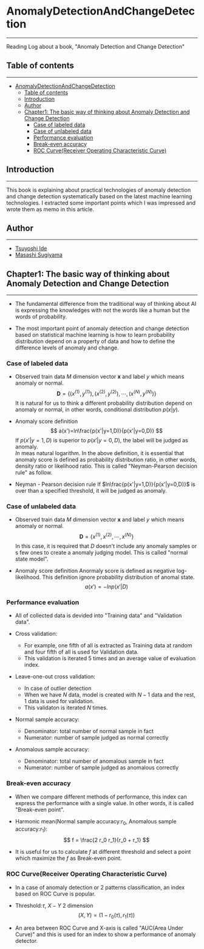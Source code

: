 # AnomalyDetectionAndChangeDetection
---
Reading Log about a book, "Anomaly Detection and Change Detection"

## Table of contents
---
<!-- TOC -->

- [AnomalyDetectionAndChangeDetection](#anomalydetectionandchangedetection)
    - [Table of contents](#table-of-contents)
    - [Introduction](#introduction)
    - [Author](#author)
    - [Chapter1: The basic way of thinking about Anomaly Detection and Change Detection](#chapter1-the-basic-way-of-thinking-about-anomaly-detection-and-change-detection)
        - [Case of labeled data](#case-of-labeled-data)
        - [Case of unlabeled data](#case-of-unlabeled-data)
        - [Performance evaluation](#performance-evaluation)
        - [Break-even accuracy](#break-even-accuracy)
        - [ROC Curve(Receiver Operating Characteristic Curve)](#roc-curvereceiver-operating-characteristic-curve)

<!-- /TOC -->

## Introduction
---
This book is explaining about practical technologies of anomaly detection and change detection systematically based on the latest machine learning technologies. I extracted some important points which I was impressed and wrote them as memo in this article.  

## Author
---
* [Tsuyoshi Ide](http://ide-research.net/)
* [Masashi Sugiyama](http://www.ms.k.u-tokyo.ac.jp/sugi/)

## Chapter1: The basic way of thinking about Anomaly Detection and Change Detection
---
* The fundamental difference from the traditional way of thinking about AI is expressing the knowledges with not the words like a human but the words of probability.  

* The most important point of anomaly detection and change detection based on statistical machine learning is how to learn probability distribution depend on a property of data and how to define the difference levels of anomaly and change.  

### Case of labeled data

* Observed train data
$M$ dimension vector $\bm{x}$ and label $y$ which means anomaly or normal.  
$$
  \bm{D} = \{(x^{(1)},y^{(1)}), (x^{(2)},y^{(2)}), \cdots, (x^{(N)},y^{(N)})\}
$$
It is natural for us to think a different probability distribution depend on anomaly or normal, in other words, conditional distribution $p(x|y)$.  

* Anomaly score definition
$$
    a(x')=ln\frac{p(x'|y=1,D)}{p(x'|y=0,D)}
$$
If $p(x'|y=1,D)$ is superior to $p(x'|y=0,D)$, the label will be judged as anomaly.  
$ln$ meas natural logarithm. In the above definition, it is essential that anomaly score is defined as probability distribution ratio, in other words, density ratio or likelihood ratio. This is called "Neyman-Pearson decision rule" as follow.  

* Neyman - Pearson decision rule
If $ln\frac{p(x'|y=1,D)}{p(x'|y=0,D)}$ is over than a specified threshold, it will be judged as anomaly.  

### Case of unlabeled data
* Observed train data
$M$ dimension vector $\bm{x}$ and label $y$ which means anomaly or normal.  
$$
  \bm{D} = \{x^{(1)}, x^{(2)}, \cdots, x^{(N)}\}
$$
In this case, it is required that $D$ doesn't include any anomaly samples or s few ones to create a anomaly judging model. This is called "normal state model".  

* Anomaly score definition
Anormaly score is defined as negative log-likelihood. This definition ignore probability distribution of anomal state. 
$$
  a(x') = -ln p(x'|D)
$$

### Performance evaluation

* All of collected data is devided into "Training data" and "Validation data".  

* Cross validation:  
  * For example, one fifth of all is extracted as Training data at random and four fifth of all is used for Validation data.  
  * This validation is iterated 5 times and an average value of evaluation index.  

* Leave-one-out cross validation:  
  * In case of outlier detection  
  * When we have $N$ data, model is created with $N-1$ data and the rest, 1 data is used for validation.  
  * This validaton is iterated $N$ times.  

* Normal sample accuracy:  
  * Denominator: total number of normal sample in fact  
  * Numerator: number of sample judged as normal correctly  

* Anomalous sample accuracy:  
  * Denominator: total number of anomalous sample in fact  
  * Numerator: number of sample judged as anomalous correctly  

### Break-even accuracy

* When we compare different methods of performance, this index can express the performance with a single value. In other words, it is called "Break-even point".  

* Harmonic mean(Normal sample accuracy:$r_0$, Anomalous sample accuracy:$r_1$):  
$$
  f = \frac{2 r_0 r_1}{r_0 + r_1}
$$

* It is useful for us to calculate $f$ at different threshold and select a point which maximize the $f$ as Break-even point.  

### ROC Curve(Receiver Operating Characteristic Curve)

* In a case of anomaly detection or 2 patterns classification, an index based on ROC Curve is popular.  

* Threshold:$\tau$, $X-Y$ 2 dimension  
$$
  (X,Y) = (1-r_0(\tau),r_1(\tau))
$$

* An area between ROC Curve and X-axis is called "AUC(Area Under Curve)" and this is used for an index to show a performance of anomaly detector.  